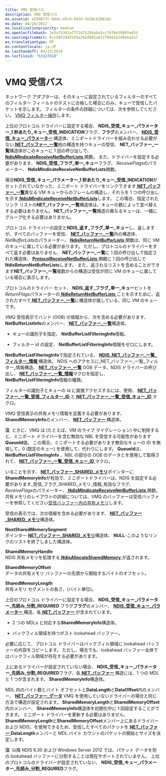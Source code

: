 ```yaml
---
title: VMQ 受信パス
description: VMQ 受信パス
ms.assetid: e59907fc-94dc-45c4-943d-1628c63961dc
ms.date: 04/20/2017
ms.localizationpriority: medium
ms.openlocfilehash: 1e3a73392af7f2d75256a8a2cc76f8e3900fed33
ms.sourcegitcommit: 0cc5051945559a242d941a6f2799d161d8eba2a7
ms.translationtype: MT
ms.contentlocale: ja-JP
ms.lasthandoff: 04/23/2019
ms.locfileid: "63327618"
---
```

# <a name="vmq-receive-path"></a>VMQ 受信パス





ネットワーク アダプターは、そのキューに設定されているフィルターのすべてのフィルター フィールドのテストに合格した場合にのみ、キューで受信したパケットを示します。 フィルターの条件の詳細については、次を参照してください。 [VMQ フィルター操作](vmq-filter-operations.md)します。

上位のプロトコル ドライバーに設定する場合、 **NDIS\_受信\_キュー\_パラメーター\_1 秒あたり\_キュー\_受信\_INDICATION**フラグ、**フラグ**のメンバー、 [ **NDIS\_受信\_キュー\_パラメーター** ](https://msdn.microsoft.com/library/windows/hardware/ff567211)構造体、ミニポートドライバーを組み合わせる必要がない[ **NET\_バッファー\_一覧**](https://msdn.microsoft.com/library/windows/hardware/ff568388)他の構造を持つキューの受信、 **NET\_バッファー\_一覧**構造体がこのキューに 1 回の呼び出しで、 [ **NdisMIndicateReceiveNetBufferLists** ](https://msdn.microsoft.com/library/windows/hardware/ff563598)関数。 また、ドライバーを設定する必要があります、 **NDIS\_受信\_フラグ\_単一\_キュー**フラグ、 *ReceiveFlags*のパラメーター、 **NdisMIndicateReceiveNetBufferLists**関数。

場合**NDIS\_受信\_キュー\_パラメーター\_1 秒あたり\_キュー\_受信\_INDICATION**がセットされていなかった、ミニポート ドライバーをリンクできます[ **NET\_バッファー\_一覧**](https://msdn.microsoft.com/library/windows/hardware/ff568388)異なる VM キューからのフレームの構造し、それらを 1 つの呼び出しを示す[ **NdisMIndicateReceiveNetBufferLists**](https://msdn.microsoft.com/library/windows/hardware/ff563598)します。 この場合、指定されたリンク リストの**NET\_バッファー\_一覧**構造体は、キューの数によって並べ替えする必要はありません。 **NET\_バッファー\_一覧**構造の異なるキューは、一緒にグループ化する必要はありません。

プロトコル ドライバーの設定と**NDIS\_返す\_フラグ\_単一\_キュー**し、返しますが、すべてのバッファーを受信、 [ **NET\_バッファー\_一覧**](https://msdn.microsoft.com/library/windows/hardware/ff568388)内の構造体、 *NetBufferLists*のパラメーター、 [ **NdisReturnNetBufferLists** ](https://msdn.microsoft.com/library/windows/hardware/ff564534)関数は、同じ VM のキューに属している必要があります。 ただし、プロトコルのドライバーをすべて返す必要はありません、 **NET\_バッファー\_一覧**に 1 回の呼び出しで指定された構造体、 [ **ProtocolReceiveNetBufferLists** ](https://msdn.microsoft.com/library/windows/hardware/ff570267)関数に 1 回の呼び出しで**NdisReturnNetBufferLists**します。 また、返されるリストを含めることができます**NET\_バッファー\_一覧**複数からの構造は受信が同じ VM のキューに属している場合に表示します。

プロトコルのドライバー セット、 **NDIS\_返す\_フラグ\_単一\_キュー**ビットを*ReturnFlags*パラメーターの[ **NdisReturnNetBufferLists** ](https://msdn.microsoft.com/library/windows/hardware/ff564534)ことを示すために、返されたすべて[ **NET\_バッファー\_一覧**](https://msdn.microsoft.com/library/windows/hardware/ff568388)に構造体が属している、同じ VM のキューです。

VMQ 受信表示でバンド (OOB) の情報から、次を含める必要があります、 **NetBufferListInfo**のメンバー、 [ **NET\_バッファー\_一覧**](https://msdn.microsoft.com/library/windows/hardware/ff568388)構造体。

-   キューの識別子を指定、 **NetBufferListFilteringInfo**情報。

-   フィルター id の設定、 **NetBufferListFilteringInfo**情報をゼロにします。

**NetBufferListFilteringInfo**で指定されている、 [ **NDIS\_NET\_バッファー\_一覧\_フィルター\_情報** ](https://msdn.microsoft.com/library/windows/hardware/ff566567)構造体。 NDIS へのアクセスに\_NET\_バッファー\_一覧\_フィルター\_情報構造、 [ **NET\_バッファー\_一覧**](https://msdn.microsoft.com/library/windows/hardware/ff568388) OOB データ、NDIS ドライバーの呼び出し、 [ **NET\_バッファー\_一覧\_情報**](https://msdn.microsoft.com/library/windows/hardware/ff568401)マクロを指定し、 **NetBufferListFilteringInfo**情報の種類。

フィルターの識別子とキューの id に直接アクセスするには、使用、 [ **NET\_バッファー\_一覧\_受信\_フィルター\_ID** ](https://msdn.microsoft.com/library/windows/hardware/ff568406)と[ **NET\_バッファー\_一覧\_受信\_キュー\_ID** ](https://msdn.microsoft.com/library/windows/hardware/ff568407)マクロ。

VMQ 受信表示の共有メモリ情報を定義する必要があります、 **SharedMemoryInfo**のメンバー、 [ **NET\_バッファー** ](https://msdn.microsoft.com/library/windows/hardware/ff568376)構造体。

**注**  ときに、VMQ は (たとえば、VM のライブ マイグレーション) 中に削除すると、ミニポート ドライバーを含む無効な NBL を受信する可能性があります**QueueId**値。 この場合、ミニポートする必要があります無効なキューの ID を無視して、0 (既定のキュー) を使用して、代わりにします。 **QueueId**は、 **NetBufferListFilteringInfo** 、NBL の部分の OOB のデータとを使用して取得されて、 [ **NET\_バッファー\_一覧\_受信\_キュー\_ID** ](https://msdn.microsoft.com/library/windows/hardware/ff568407)マクロ。

 

いることを示す、 [ **NET\_バッファー\_SHARED\_メモリ**](https://msdn.microsoft.com/library/windows/hardware/ff568419)ポインターに**SharedMemoryInfo**が有効で、ミニポートドライバーは、NDIS を設定する必要があります\_受信\_フラグ\_SHARED\_メモリ\_情報\_有効なフラグ、 *ReceiveFlags*のパラメーター、[ **NdisMIndicateReceiveNetBufferLists** ](https://msdn.microsoft.com/library/windows/hardware/ff563598)関数。 共有メモリのレイアウトの詳細については、VMQ のバッファーは受信バッファーを参照してください[受信バッファー内の共有メモリ](shared-memory-in-receive-buffers.md)します。

受信の表示では、次の情報を含める必要があります、 [ **NET\_バッファー\_SHARED\_メモリ**](https://msdn.microsoft.com/library/windows/hardware/ff568419)構造体。

<a href="" id="nextsharedmemorysegment"></a>**NextSharedMemorySegment**  
ポインター [ **NET\_バッファー\_SHARED\_メモリ**](https://msdn.microsoft.com/library/windows/hardware/ff568419)構造体、 **NULL**-このようなリンクのリストを終了しました構造体。

<a href="" id="sharedmemoryhandle"></a>**SharedMemoryHandle**  
NDIS 共有メモリを処理する[ **NdisAllocateSharedMemory** ](https://msdn.microsoft.com/library/windows/hardware/ff561616)が返されます。

<a href="" id="sharedmemoryoffset"></a>**SharedMemoryOffset**  
データの共有メモリ バッファーの先頭から開始するバイトのオフセット。

<a href="" id="sharedmemorylength"></a>**SharedMemoryLength**  
共有メモリ セグメントの長さ、(バイト単位)。

上位のプロトコル ドライバーに設定する場合、 **NDIS\_受信\_キュー\_パラメーター\_先読み\_分割\_REQUIRED** フラグ**フラグ**のメンバー、 [ **NDIS\_受信\_キュー\_パラメーター** ](https://msdn.microsoft.com/library/windows/hardware/ff567211)構造、各[ **NET\_バッファー** ](https://msdn.microsoft.com/library/windows/hardware/ff568376)が含まれています。

-   2 つの MDLs と対応する**SharedMemoryInfo**構造体。

-   バックフィル領域を持つポスト lookahead バッファー。

必要に応じて、プロトコル ドライバーはバックフィル領域に lookahead バッファーの内容をコピーします。 ただし、場合でも、lookahead バッファー全体ではバックフィル領域が存在する必要があります。

上にあるドライバーが設定されていない場合、 **NDIS\_受信\_キュー\_パラメーター\_先読み\_分割\_REQUIRED**フラグ、各[ **NET\_バッファー** ](https://msdn.microsoft.com/library/windows/hardware/ff568376)構造には、1 つの MDL と 1 つが含まれます。 **SharedMemoryInfo**構造体。

MDL 内のバイト数とバイト オフセットと**DataLength**と**DataOffset**内のメンバー、 [ **NET\_バッファー\_データ**](https://msdn.microsoft.com/library/windows/hardware/ff568381) VMQ を使用していないドライバーの場合と同じ方法で構造が設定されます。 **SharedMemoryLength**と**SharedMemoryOffset**内のメンバー、 **SharedMemoryInfo**構造体を初期化中に 1 回設定することができます。 ミニポート ドライバーを更新する必要はありません、 **SharedMemoryLength**と**SharedMemoryOffset**メンバー上にあるドライバーおよび NDIS、を使用できるため、受信したすべてのパケットを[ **NET\_バッファー** ](https://msdn.microsoft.com/library/windows/hardware/ff568376) **DataLength**メンバーと MDL バイト カウントのパケットの開始とサイズを決定します。

**注**  以降 NDIS 6.30 および Windows Server 2012 では、パケット データを別の lookahead バッファーに分割することは現在サポートされていません。 上位のプロトコルのドライバーが設定されていない、 **NDIS\_受信\_キュー\_パラメーター\_先読み\_分割\_REQUIRED**フラグ。

 

 

 





